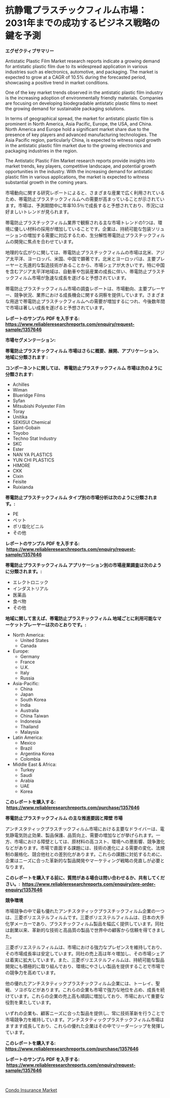 <p><h1>抗静電プラスチックフィルム市場：2031年までの成功するビジネス戦略の鍵を予測</h1></p><p><strong>エグゼクティブサマリー</strong></p>
<p><p>Antistatic Plastic Film Market research reports indicate a growing demand for antistatic plastic film due to its widespread application in various industries such as electronics, automotive, and packaging. The market is expected to grow at a CAGR of 10.5% during the forecasted period, showcasing a positive trend in market conditions.</p><p>One of the key market trends observed in the antistatic plastic film industry is the increasing adoption of environmentally friendly materials. Companies are focusing on developing biodegradable antistatic plastic films to meet the growing demand for sustainable packaging solutions.</p><p>In terms of geographical spread, the market for antistatic plastic film is prominent in North America, Asia Pacific, Europe, the USA, and China. North America and Europe hold a significant market share due to the presence of key players and advanced manufacturing technologies. The Asia Pacific region, particularly China, is expected to witness rapid growth in the antistatic plastic film market due to the growing electronics and packaging industries in the region.</p><p>The Antistatic Plastic Film Market research reports provide insights into market trends, key players, competitive landscape, and potential growth opportunities in the industry. With the increasing demand for antistatic plastic film in various applications, the market is expected to witness substantial growth in the coming years.</p><p>市場動向に関する研究レポートによると、さまざまな産業で広く利用されているため、帯電防止プラスチックフィルムへの需要が高まっていることが示されています。市場は、予測期間中に年率10.5％で成長すると予想されており、市況には好ましいトレンドが見られます。</p><p>帯電防止プラスチックフィルム業界で観察される主な市場トレンドの1つは、環境に優しい材料の採用が増加していることです。企業は、持続可能な包装ソリューションの増加する需要に対応するため、生分解性帯電防止プラスチックフィルムの開発に焦点を合わせています。</p><p>地理的な広がりに関しては、帯電防止プラスチックフィルムの市場は北米、アジア太平洋、ヨーロッパ、米国、中国で顕著です。北米とヨーロッパは、主要プレーヤーと先進的な製造技術があることから、市場シェアが大きいです。特に中国を含むアジア太平洋地域は、自動車や包装産業の成長に伴い、帯電防止プラスチックフィルム市場が急速な成長を遂げると予想されています。</p><p>帯電防止プラスチックフィルム市場の調査レポートは、市場動向、主要プレーヤー、競争状況、業界における成長機会に関する洞察を提供しています。さまざまな用途で帯電防止プラスチックフィルムへの需要が増加するにつれ、今後数年間で市場は著しい成長を遂げると予想されています。</p></p>
<p><strong>レポートのサンプル PDF を入手する: <a href="https://www.reliableresearchreports.com/enquiry/request-sample/1357646">https://www.reliableresearchreports.com/enquiry/request-sample/1357646</a></strong></p>
<p><strong>市場セグメンテーション:</strong></p>
<p><strong> 帯電防止プラスチックフィルム 市場はさらに概要、展開、アプリケーション、地域に分類されます :</strong></p>
<p><strong>コンポーネントに関しては、 帯電防止プラスチックフィルム 市場は次のように分類されます: &nbsp;</strong></p>
<p><ul><li>Achilles</li><li>Wiman</li><li>Blueridge Films</li><li>Syfan</li><li>Mitsubishi Polyester Film</li><li>Toray</li><li>Unitika</li><li>SEKISUI Chemical</li><li>Saint-Gobain</li><li>Toyobo</li><li>Techno Stat Industry</li><li>SKC</li><li>Ester</li><li>NAN YA PLASTICS</li><li>YUN CHI PLASTICS</li><li>HIMORE</li><li>CKK</li><li>Cixin</li><li>Feisite</li><li>Ruixianda</li></ul></p>
<p><strong> 帯電防止プラスチックフィルム タイプ別の市場分析は次のように分類されます。:</strong></p>
<p><ul><li>PE</li><li>ペット</li><li>ポリ塩化ビニル</li><li>その他</li></ul></p>
<p><strong>レポートのサンプル PDF を入手する: &nbsp;<a href="https://www.reliableresearchreports.com/enquiry/request-sample/1357646">https://www.reliableresearchreports.com/enquiry/request-sample/1357646</a></strong></p>
<p><strong> 帯電防止プラスチックフィルム アプリケーション別の市場産業調査は次のように分類されます。:</strong></p>
<p><ul><li>エレクトロニック</li><li>インダストリアル</li><li>医薬品</li><li>食べ物</li><li>その他</li></ul></p>
<p><strong>地域に関して言えば、帯電防止プラスチックフィルム 地域ごとに利用可能なマーケットプレーヤーは次のとおりです。:</strong></p>
<p><ul>
    <li>
        North America:
        <ul>
            <li>United States</li>
            <li>Canada</li>
        </ul>
    </li>
    <li>
        Europe:
        <ul>
            <li>Germany</li>
            <li>France</li>
            <li>U.K.</li>
            <li>Italy</li>
            <li>Russia</li>
        </ul>
    </li>
    <li>
        Asia-Pacific:
        <ul>
            <li>China</li>
            <li>Japan</li>
            <li>South Korea</li>
            <li>India</li>
            <li>Australia</li>
            <li>China Taiwan</li>
            <li>Indonesia</li>
            <li>Thailand</li>
            <li>Malaysia</li>
        </ul>
    </li>
    <li>
        Latin America:
        <ul>
            <li>Mexico</li>
            <li>Brazil</li>
            <li>Argentina Korea</li>
            <li>Colombia</li>
        </ul>
    </li>
    <li>
        Middle East & Africa:
        <ul>
            <li>Turkey</li>
            <li>Saudi</li>
            <li>Arabia</li>
            <li>UAE</li>
            <li>Korea</li>
        </ul>
    </li>
    </ul></p>
<p><strong>このレポートを購入する: &nbsp;<a href="https://www.reliableresearchreports.com/purchase/1357646">https://www.reliableresearchreports.com/purchase/1357646</a></strong></p>
<p><strong>帯電防止プラスチックフィルム の主な推進要因と障壁 市場</strong></p>
<p><p>アンチスタティックプラスチックフィルム市場における主要なドライバーは、電気静電気防止効果、製品保護、品質向上、需要の増加などが挙げられます。一方、市場における障壁としては、原材料の高コスト、環境への悪影響、競争激化などがあります。市場で直面する課題には、技術の進化による需要の変化、法規制の厳格化、競合他社との差別化があります。これらの課題に対処するために、企業はニーズに合った革新的な製品開発やマーケティング戦略の見直しが必要となります。</p></p>
<p><strong>このレポートを購入する前に、質問がある場合は問い合わせるか、共有してください。:&nbsp; <a href="https://www.reliableresearchreports.com/enquiry/pre-order-enquiry/1357646">https://www.reliableresearchreports.com/enquiry/pre-order-enquiry/1357646</a></strong></p>
<p><strong>競争環境</strong></p>
<p><p>市場競争の中で最も優れたアンチスタティックプラスチックフィルム企業の一つは、三菱ポリエステルフィルムです。三菱ポリエステルフィルムは、日本の大手化学メーカーであり、プラスチックフィルム製品を幅広く提供しています。同社は創業以来、革新的な技術と高品質の製品で世界中の顧客から信頼を得てきました。</p><p>三菱ポリエステルフィルムは、市場における強力なプレゼンスを維持しており、その市場成長率は安定しています。同社の売上高は年々増加し、その市場シェアは着実に拡大しています。また、三菱ポリエステルフィルムは、持続可能な製品開発にも積極的に取り組んでおり、環境にやさしい製品を提供することで市場での競争力を高めています。</p><p>他の優れたアンチスタティックプラスチックフィルム企業には、トーレイ、聖戦、ソヨボなどがあります。これらの企業も市場で強力な地位を占め、成長を続けています。これらの企業の売上高も順調に増加しており、市場において重要な役割を果たしています。</p><p>いずれの企業も、顧客ニーズに合った製品を提供し、常に技術革新を行うことで市場競争力を維持しています。アンチスタティックプラスチックフィルム市場はますます成長しており、これらの優れた企業はその中でリーダーシップを発揮しています。</p></p>
<p><strong>このレポートを購入する: &nbsp; <a href="https://www.reliableresearchreports.com/purchase/1357646">https://www.reliableresearchreports.com/purchase/1357646</a></strong></p>
<p><strong>レポートのサンプル PDF を入手する: &nbsp;<a href="https://www.reliableresearchreports.com/enquiry/request-sample/1357646">https://www.reliableresearchreports.com/enquiry/request-sample/1357646</a></strong><strong></strong></p>
<p>&nbsp;</p>
<p><p><a href="https://metal-farmhouse-e95.notion.site/Condo-Insurance-Market-Size-and-Growth-Market-Segmentation-Regional-and-Country-Breakdowns-and-Ma-f1cc018a0d1c46dda4250ce9d197fe09">Condo Insurance Market</a></p></p>
